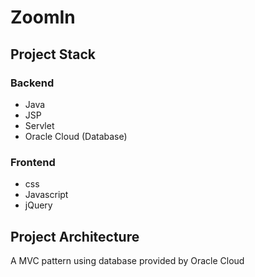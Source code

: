 # ZoomIn

## Project Stack

### Backend  

- Java
- JSP
- Servlet
- Oracle Cloud (Database)

### Frontend

- css
- Javascript
- jQuery

## Project Architecture

A MVC pattern using database provided by Oracle Cloud

